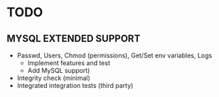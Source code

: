 # TODO

## MYSQL EXTENDED SUPPORT

* Passwd, Users, Chmod (permissions), Get/Set env variables, Logs 
    * Implement features and test
    * Add MySQL support)
* Integrity check (minimal)
* Integrated integration tests (third party)

